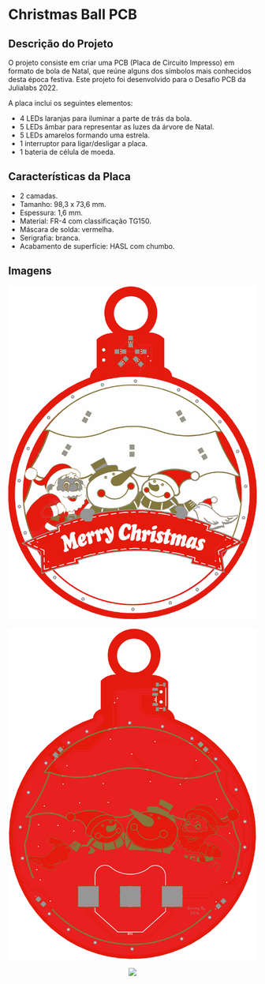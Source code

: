 # Christmas Ball PCB

## Descrição do Projeto

O projeto consiste em criar uma PCB (Placa de Circuito Impresso) em formato de bola de Natal, que reúne alguns dos símbolos mais conhecidos desta época festiva. Este projeto foi desenvolvido para o Desafio PCB da Julialabs 2022.

A placa inclui os seguintes elementos:

- 4 LEDs laranjas para iluminar a parte de trás da bola.
- 5 LEDs âmbar para representar as luzes da árvore de Natal.
- 5 LEDs amarelos formando uma estrela.
- 1 interruptor para ligar/desligar a placa.
- 1 bateria de célula de moeda.

## Características da Placa

- 2 camadas.
- Tamanho: 98,3 x 73,6 mm.
- Espessura: 1,6 mm.
- Material: FR-4 com classificação TG150.
- Máscara de solda: vermelha.
- Serigrafia: branca.
- Acabamento de superfície: HASL com chumbo.

## Imagens

<p align="center"><img src="Imagens/bola.png" width="600px" /></p>
<p align="center"><img src="Imagens/bolat.png" width="600px" /></p>
<p align="center"><img src="Imagens/sbolatest.bmp" width="600px" /></p>
